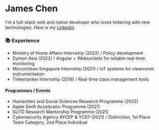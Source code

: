 # James Chen
I'm a full-stack web and native developer who loves tinkering with new technologies.
Here is my [Linkedin](https://www.linkedin.com/in/jamesryanchen/).

### 📚 Experience
- Ministry of Home Affairs Internship (2022) / Policy development
- Dymon Asia (2022) / Angular + Websockets for reliable real-time monitoring
- Micronclean Singapore Internship (2021) / IoT systems for cleanroom instrumentation
- Tinkertanker Internship (2018) / Real-time class management tools

#### Programmes / Events
- Humanities and Social Sciences Research Programme (2022)
- Apple Swift Accelerator Programme (2021)
- SUTD Research Mentorship Programme (2021)
- Cybersecurity Agency AYCEP & YCEP (2021) / Distinction, 1st Place Team Category, 2nd Place Individual

<!---
### 📈 Statistics
![Stats. If you see this, readme stats probably broke](https://github-readme-stats.vercel.app/api?username=jamesrchen&count_private=true&show_icons=true&include_all_commits=true&layout=compact&theme=onedark)
![Stats. If you see this, readme stats probably broke](https://github-readme-stats.vercel.app/api/top-langs/?username=jamesrchen&layout=compact&theme=onedark)

### 📚 Experience

#### Internships
2018 (Post-PSLE) - Tinkertanker Internship - Developing real-time Class Management Utilities (Node.js)

2019 (Secondary 1) - Micronclean Singapore Internship - Developing IoT systems for cleanroom instrumentation

2020 (Secondary 2) - Micronclean Singapore Internship - Continuation

#### Programmes / Events
Apple/IMDA Swift Accelerator Programme (2021) - [Here](https://www.swiftinsg.org/)

SUTD Research Mentorship Programme (2021) - [Here](https://www.sutd.edu.sg/Admissions/Undergraduate/Outreach/Signature-Programmes/Research-Mentorship-Programme)

SJI DSTA/AWS Signum Fidei Collaboration (2021)

Cybersecurity Agency Advanced Youth Cyber Exploration Programme (2021) Distinction - [Here](https://www.csa.gov.sg/Programmes/SGCyberTalent/SGCyberYouth/YCEP)

Cybersecurity Agency Youth Cyber Exploration Programme (2021) Distinction - [Here](https://www.csa.gov.sg/programmes/sgcybertalent/sgcyberyouth/ycep)

CYSummit (2021)

#### Competitions
CSA AYCEP Central Capture-the-Flag (2021) 2nd Place Individual Category - [Here](https://www.csa.gov.sg/programmes/sgcybertalent/sgcyberyouth/ycep)

Asia Math Engineering Challenge Gold

Science 2025: Towards Science Communication for SG60 (2018) Most Popular Award - [Here](https://science2025.devpost.com/)

CSA YCEP Central Capture-the-Flag (2021) 1st Place Team Category - [Here](https://www.csa.gov.sg/programmes/sgcybertalent/sgcyberyouth/ycep)

CYSummit Secondary School Capture-the-Flag (2021) 8th Place - [Here](https://summit.cyberyouth.sg/)

JA Young Technopreneur Challenge (2021) - [Here](https://www.ja.org.sg/the-young-technopreneur-challenge-2021.html)

#### Knowledge (In order of experience)

Docker (2020) - Learnt to manage and network multiple services and containerise existing FOSS applications and own projects

Kotlin (2020) - Learnt to build upon Java and experiment

Node.js (2016) - Learnt to create web applications

Python (2016) - Learnt to create utilities, web scrapers, SL4A applications and Raspberry Pi programs

PHP (2015) - Minor usage, first language learnt (from PHP & MySQL for dummies)

MySQL (2015) - Learnt with PHP (from PHP & MySQL for dummies)

MongoDB (2019) - Learnt to pair with Node.js for rapid prototyping and deployment

Java (2020) - Learnt to develop native CLI utilities & GUI applications

### 🔬 Notable Projects

#### YOURLS-Slack (A tinkertanker project to bridge slack and yourls)
[![YOURLS-Slack (While at Tinkertanker)](https://github-readme-stats.vercel.app/api/pin/?username=tinkertanker&theme=dark&repo=YOURLS-Slack)](https://github.com/tinkertanker/YOURLS-Slack)
#### SJIRun (Social motivation webapp to promote running and walking, made for SJI PE Dept)
[![SJIRun (Made for SJI](https://github-readme-stats.vercel.app/api/pin/?username=jamesrchen&theme=dark&repo=SJIRun-old)](https://github.com/jamesrchen/SJIRun-old)
-->
